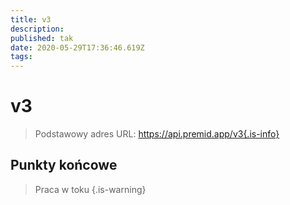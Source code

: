 ```yaml
---
title: v3
description:
published: tak
date: 2020-05-29T17:36:46.619Z
tags:
---
```


# v3

> Podstawowy adres URL: https://api.premid.app/v3{.is-info}


## Punkty końcowe
> Praca w toku {.is-warning}